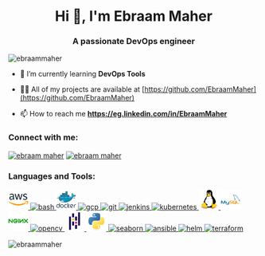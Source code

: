 <h1 align="center">Hi 👋, I'm Ebraam Maher</h1>
<h3 align="center">A passionate DevOps engineer</h3>

<p align="left"> <img src="https://komarev.com/ghpvc/?username=ebraammaher&label=Profile%20views&color=0e75b6&style=flat" alt="ebraammaher" /> </p>

- 🌱 I’m currently learning **DevOps Tools**

- 👨‍💻 All of my projects are available at [https://github.com/EbraamMaher](https://github.com/EbraamMaher)

- 📫 How to reach me **https://eg.linkedin.com/in/EbraamMaher**

<h3 align="left">Connect with me:</h3>
<p align="left">
<a href="https://linkedin.com/in/ebraam maher" target="blank"><img align="center" src="https://raw.githubusercontent.com/rahuldkjain/github-profile-readme-generator/master/src/images/icons/Social/linked-in-alt.svg" alt="ebraam maher" height="30" width="40" /></a>
<a href="https://www.hackerrank.com/engebraammaher" target="blank"><img align="center" src="https://raw.githubusercontent.com/rahuldkjain/github-profile-readme-generator/master/src/images/icons/Social/hackerrank.svg" alt="ebraam maher" height="30" width="40" /></a>
</p>

<h3 align="left">Languages and Tools:</h3>
<p align="left"> <a href="https://aws.amazon.com" target="_blank" rel="noreferrer"> <img src="https://raw.githubusercontent.com/devicons/devicon/master/icons/amazonwebservices/amazonwebservices-original-wordmark.svg" alt="aws" width="40" height="40"/> </a> <a href="https://www.gnu.org/software/bash/" target="_blank" rel="noreferrer"> <img src="https://www.vectorlogo.zone/logos/gnu_bash/gnu_bash-icon.svg" alt="bash" width="40" height="40"/> </a> <a href="https://www.docker.com/" target="_blank" rel="noreferrer"> <img src="https://raw.githubusercontent.com/devicons/devicon/master/icons/docker/docker-original-wordmark.svg" alt="docker" width="40" height="40"/> </a> <a href="https://cloud.google.com" target="_blank" rel="noreferrer"> <img src="https://www.vectorlogo.zone/logos/google_cloud/google_cloud-icon.svg" alt="gcp" width="40" height="40"/> </a> <a href="https://git-scm.com/" target="_blank" rel="noreferrer"> <img src="https://www.vectorlogo.zone/logos/git-scm/git-scm-icon.svg" alt="git" width="40" height="40"/> </a> <a href="https://www.jenkins.io" target="_blank" rel="noreferrer"> <img src="https://www.vectorlogo.zone/logos/jenkins/jenkins-icon.svg" alt="jenkins" width="40" height="40"/> </a> <a href="https://kubernetes.io" target="_blank" rel="noreferrer"> <img src="https://www.vectorlogo.zone/logos/kubernetes/kubernetes-icon.svg" alt="kubernetes" width="40" height="40"/> </a> <a href="https://www.linux.org/" target="_blank" rel="noreferrer"> <img src="https://raw.githubusercontent.com/devicons/devicon/master/icons/linux/linux-original.svg" alt="linux" width="40" height="40"/> </a> <a href="https://www.mysql.com/" target="_blank" rel="noreferrer"> <img src="https://raw.githubusercontent.com/devicons/devicon/master/icons/mysql/mysql-original-wordmark.svg" alt="mysql" width="40" height="40"/> </a> <a href="https://www.nginx.com" target="_blank" rel="noreferrer"> <img src="https://raw.githubusercontent.com/devicons/devicon/master/icons/nginx/nginx-original.svg" alt="nginx" width="40" height="40"/> </a> <a href="https://opencv.org/" target="_blank" rel="noreferrer"> <img src="https://www.vectorlogo.zone/logos/opencv/opencv-icon.svg" alt="opencv" width="40" height="40"/> </a> <a href="https://pandas.pydata.org/" target="_blank" rel="noreferrer"> <img src="https://raw.githubusercontent.com/devicons/devicon/2ae2a900d2f041da66e950e4d48052658d850630/icons/pandas/pandas-original.svg" alt="pandas" width="40" height="40"/> </a> <a href="https://www.python.org" target="_blank" rel="noreferrer"> <img src="https://raw.githubusercontent.com/devicons/devicon/master/icons/python/python-original.svg" alt="python" width="40" height="40"/> </a> <a href="https://seaborn.pydata.org/" target="_blank" rel="noreferrer"> <img src="https://seaborn.pydata.org/_images/logo-mark-lightbg.svg" alt="seaborn" width="40" height="40"/> </a><a href="https://www.ansible.com/" target="_blank" rel="noreferrer"> <img src="https://images.squarespace-cdn.com/content/v1/5cab30ced7819e79770caa7e/1610360473332-TGYWSCY0EISW5RI7OEU7/Ansible_logo+%281%29.png?format=500w" alt="ansible" width="40" height="40"/> </a> <a href="https://helm.sh/" target="_blank" rel="noreferrer"> <img src="https://avatars.githubusercontent.com/u/15859888?s=200&v=4" alt="helm" width="40" height="40"/> </a><a href="https://www.terraform.io/"> <img src="https://cdck-file-uploads-global.s3.dualstack.us-west-2.amazonaws.com/hashicorp/original/1X/4d0f4b75b758ccf0e84955a2dc6770c2886c4d21.png" alt="terraform" width="40" height="40"/> </a></p>

<p><img align="center" src="https://github-readme-stats.vercel.app/api/top-langs?username=ebraammaher&show_icons=true&locale=en&layout=compact" alt="ebraammaher" /></p>
